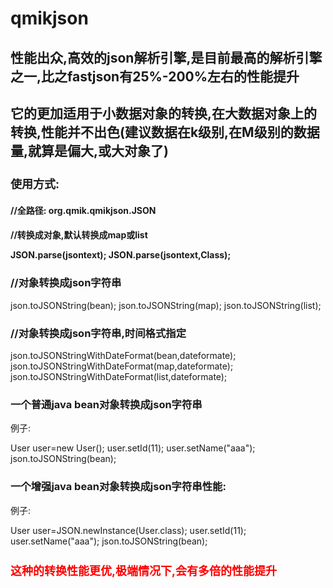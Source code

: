 qmikjson
========

<h2>性能出众,高效的json解析引擎,是目前最高的解析引擎之一,比之fastjson有25%-200%左右的性能提升</h2>
<h2>它的更加适用于小数据对象的转换,在大数据对象上的转换,性能并不出色(建议数据在k级别,在M级别的数据量,就算是偏大,或大对象了)</h2>

<h3 style="font-size:18px;">使用方式:</h3>
<h4>//全路径: org.qmik.qmikjson.JSON</p>
<h4>//转换成对象,默认转换成map或list</p>
JSON.parse(jsontext);
JSON.parse(jsontext,Class);

<h3>//对象转换成json字符串</h3>
json.toJSONString(bean);
json.toJSONString(map);
json.toJSONString(list);

<h3>//对象转换成json字符串,时间格式指定</h3>
json.toJSONStringWithDateFormat(bean,dateformate);
json.toJSONStringWithDateFormat(map,dateformate);
json.toJSONStringWithDateFormat(list,dateformate);

<h3>一个普通java bean对象转换成json字符串</h3>
例子:

User user=new User();
user.setId(11);
user.setName("aaa");
json.toJSONString(bean);


<h3>一个增强java bean对象转换成json字符串性能:</h3>
例子:

User user=JSON.newInstance(User.class);
user.setId(11);
user.setName("aaa");
json.toJSONString(bean);

<h2 style="font-size:18px;color:red;">这种的转换性能更优,极端情况下,会有多倍的性能提升</h2>